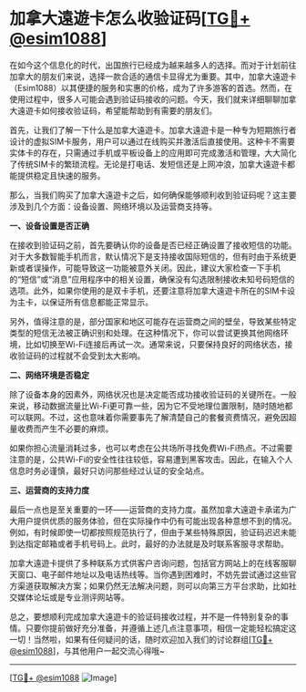 # 加拿大遠遊卡怎么收验证码[[TG💪+ @esim1088](https://t.me/s/esim1088)]

在如今这个信息化的时代，出国旅行已经成为越来越多人的选择。而对于计划前往加拿大的朋友们来说，选择一款合适的通信卡显得尤为重要。其中，加拿大遠遊卡（Esim1088）以其便捷的服务和实惠的价格，成为了许多游客的首选。然而，在使用过程中，很多人可能会遇到验证码接收的问题。今天，我们就来详细聊聊加拿大遠遊卡如何接收验证码，希望能帮助到有需要的朋友们。

首先，让我们了解一下什么是加拿大遠遊卡。加拿大遠遊卡是一种专为短期旅行者设计的虚拟SIM卡服务，用户可以通过在线购买并激活后直接使用。这种卡不需要实体卡的存在，只需通过手机或平板设备上的应用即可完成激活和管理，大大简化了传统SIM卡的繁琐流程。无论是打电话、发短信还是上网冲浪，加拿大遠遊卡都能提供稳定且快速的服务。

那么，当我们购买了加拿大遠遊卡之后，如何确保能够顺利收到验证码呢？这主要涉及到几个方面：设备设置、网络环境以及运营商支持等。

**一、设备设置是否正确**

在接收到验证码之前，首先要确认你的设备是否已经正确设置了接收短信的功能。对于大多数智能手机而言，默认情况下是支持接收国际短信的，但有时由于系统更新或者误操作，可能导致这一功能被意外关闭。因此，建议大家检查一下手机的“短信”或“消息”应用程序中的相关设置，确保没有勾选限制接收未知号码短信的选项。此外，如果你使用的是双卡手机，还要注意将加拿大遠遊卡所在的SIM卡设为主卡，以保证所有信息都能正常显示。

另外，值得注意的是，部分国家和地区可能存在运营商之间的壁垒，导致某些特定类型的短信无法被正确识别和处理。在这种情况下，你可以尝试更换其他网络环境，比如切换至Wi-Fi连接后再试一次。通常来说，只要保持良好的网络状态，接收验证码的过程就不会受到太大影响。

**二、网络环境是否稳定**

除了设备本身的因素外，网络状况也是决定能否成功接收验证码的关键所在。一般来说，移动数据流量比Wi-Fi更可靠一些，因为它不受地理位置限制，随时随地都可以联网。不过，这也意味着你需要事先了解清楚自己的套餐资费情况，避免因超量收费而产生不必要的麻烦。

如果你担心流量消耗过多，也可以考虑在公共场所寻找免费Wi-Fi热点。不过需要注意的是，公共Wi-Fi的安全性往往较低，容易遭到黑客攻击。因此，在输入个人信息时务必谨慎，最好只访问那些经过认证的安全站点。

**三、运营商的支持力度**

最后一点也是至关重要的一环——运营商的支持力度。虽然加拿大遠遊卡承诺为广大用户提供优质的服务体验，但在实际操作中仍有可能出现各种意想不到的情况。例如，有时候即使一切都按照规范执行了，但由于某些特殊原因，验证码迟迟未能到达指定邮箱或者手机号码上。此时，最好的办法就是及时联系客服寻求帮助。

加拿大遠遊卡提供了多种联系方式供客户咨询问题，包括官方网站上的在线客服聊天窗口、电子邮件地址以及电话热线等。当你遇到困难时，不妨先尝试通过这些官方渠道获取解决方案；如果仍然无法解决问题，则可以向第三方平台求助，比如社交媒体论坛或是专业测评网站等。

总之，要想顺利完成加拿大遠遊卡的验证码接收过程，并不是一件特别复杂的事情。只要你提前做好充分准备，并遵循上述几点注意事项，相信一定能轻松搞定这一切！当然啦，如果有任何疑问的话，随时欢迎加入我们的讨论群组[[TG💪+ @esim1088](https://t.me/s/esim1088)]，与其他用户一起交流心得哦~

---

[[TG💪+ @esim1088](https://t.me/s/esim1088) ![Image](https://i.postimg.cc/4NQfJmqS/Snipaste-2025-05-13-00-14-12.png)]